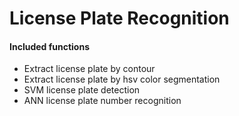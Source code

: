 # License Plate Recognition

#### Included functions
- Extract license plate by contour
- Extract license plate by hsv color segmentation
- SVM license plate detection
- ANN license plate number recognition
